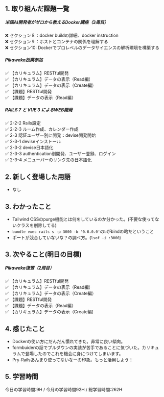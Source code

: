 ## 1. 取り組んだ課題一覧
##### 米国AI開発者がゼロから教えるDocker講座（3周目）
❌ セクション８：docker buildの詳細、docker instruction  
❌ セクション９：ホストとコンテナの関係を理解する  
❌ セクション10: Dockerでプロレベルのデータサイエンスの解析環境を構築する  

##### Pikawaka授業参加
✅ 【カリキュラム】RESTful開発  
✅ 【カリキュラム】データの表示（Read編）  
✅ 【カリキュラム】データの表示（Create編）  
✅ 【課題】RESTful開発  
✅ 【課題】データの表示（Read編）  

##### RAILS 7 と VUE 3 によるWEB開発
✅ 2-2-2 Rails設定  
✅ 2-2-3 ルーム作成、カレンダー作成  
✅ 2-3 認証ユーザー別に開発：devise開発開始  
✅ 2-3-1 deviseインストール  
✅ 2-3-2 devise日本語化  
✅ 2-3-3 authentication別開発、ユーザー登録、ログイン  
✅ 2-3-4 メニューバーのリンク先の日本語化  

## 2. 新しく登場した用語
- なし

## 3. わかったこと
- Tailwind CSSのpurge機能とは何をしているのか分かった。(不要な使ってないクラスを削除してる)
- ```bundle exec rails s -p 3000 -b '0.0.0.0'```の```b```がbindの略だということ
- ポートが競合していないな？の調べ方。(``` lsof -i :3000 ```)

## 3. 次やること(明日の目標)
##### Pikawaka復習（2周目）
✅ 【カリキュラム】RESTful開発  
✅ 【カリキュラム】データの表示（Read編）  
✅ 【カリキュラム】データの表示（Create編）  
✅ 【課題】RESTful開発  
✅ 【課題】データの表示（Read編）  
✅ 【カリキュラム】データの表示（Create編) 

## 4. 感じたこと
- Dockerの使い方にだんだん慣れてきた。非常に良い傾向。
- formbuiderの話でプルダウンの実装が苦手であることに気づいた。カリキュラムで登場したのでこれを機会に身につけてしまいます。
- Pry-Railsあんまり使ってないなーの印象。もっと活用しよう！

## 5. 学習時間
今日の学習時間:9H / 今月の学習時間92H / 総学習時間:262H　
